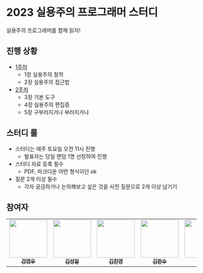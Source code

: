 # 2023 실용주의 프로그래머 스터디

실용주의 프로그래머를 함께 읽자!

## 진행 상황

- [1주차](https://github.com/AUSG/2023-progmatic-programmer/tree/main/01%EC%A3%BC%EC%B0%A8)
  - 1장 실용주의 철학
  - 2장 실용주의 접근법
- [2주차](https://github.com/AUSG/2023-progmatic-programmer/tree/main/02%EC%A3%BC%EC%B0%A8)
  - 3장 기본 도구
  - 4장 실용주의 편집증
  - 5장 구부러지거나 부러지거나

## 스터디 룰

- 스터디는 매주 토요일 오전 11시 진행
  - 발표자는 당일 랜덤 1명 선정하여 진행
- 스터디 자료 등록 필수
  - PDF, 마크다운 어떤 형식이던 ok
- 질문 2개 이상 필수
  - 각자 궁금하거나 논의해보고 싶은 것을 사전 질문으로 2개 이상 남기기

## 참여자

<table>
  <tr>    
    <td align="center"><a href="https://github.com/rdd9223"><img src="https://avatars.githubusercontent.com/u/46023074?v=4" width="100px;" alt=""/><br /><sub><b>강영우</b></sub></a><br /></td>
    <td align="center"><a href="https://github.com/kshired"><img src="https://avatars.githubusercontent.com/u/36851531?v=4" width="100px;" alt=""/><br /><sub><b>김성일</b></sub></a><br /></td>
    <td align="center"><a href="https://github.com/gimquokka"><img src="https://avatars.githubusercontent.com/u/60743304?v=4" width="100px;" alt=""/><br /><sub><b>김진영</b></sub></a><br /></td>
    <td align="center"><a href="https://github.com/mokhs00"><img src="https://avatars.githubusercontent.com/u/72328687?v=4" width="100px;" alt=""/><br /><sub><b>김한수</b></sub></a><br /></td>
    <td align="center"><a href="https://github.com/ritty27"><img src="https://avatars.githubusercontent.com/u/32264819?v=4" width="100px;" alt=""/><br /><sub><b>박지수</b></sub></a><br /></td>   
    <td align="center"><a href="https://github.com/inddoni"><img src="https://avatars.githubusercontent.com/u/46644241?v=4" width="100px;" alt=""/><br /><sub><b>최인정</b></sub></a><br /></td>   
  </tr>
</table>
